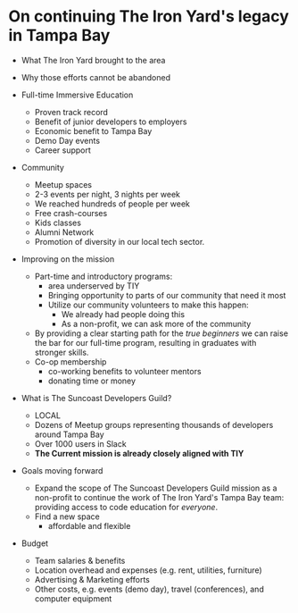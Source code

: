 # On continuing The Iron Yard's legacy in Tampa Bay

- What The Iron Yard brought to the area
- Why those efforts cannot be abandoned
- Full-time Immersive Education
  - Proven track record
  - Benefit of junior developers to employers
  - Economic benefit to Tampa Bay
  - Demo Day events
  - Career support
- Community
  - Meetup spaces
  - 2-3 events per night, 3 nights per week
  - We reached hundreds of people per week
  - Free crash-courses
  - Kids classes
  - Alumni Network
  - Promotion of diversity in our local tech sector.
- Improving on the mission
  - Part-time and introductory programs:
    - area underserved by TIY
    - Bringing opportunity to parts of our community that need it most
    - Utilize our community volunteers to make this happen:
      - We already had people doing this
      - As a non-profit, we can ask more of the community
  - By providing a clear starting path for the *true beginners* we can raise the bar for our full-time program, resulting in graduates with stronger skills.
  - Co-op membership
    - co-working benefits to volunteer mentors
    - donating time or money

- What is The Suncoast Developers Guild?
  - LOCAL
  - Dozens of Meetup groups representing thousands of developers around Tampa Bay
  - Over 1000 users in Slack
  - **The Current mission is already closely aligned with TIY**

- Goals moving forward
  - Expand the scope of The Suncoast Developers Guild mission as a non-profit to continue the work of The Iron Yard's Tampa Bay team: providing access to code education for _everyone_.
  - Find a new space
    - affordable and flexible
- Budget
  - Team salaries & benefits
  - Location overhead and expenses (e.g. rent, utilities, furniture)
  - Advertising & Marketing efforts
  - Other costs, e.g. events (demo day), travel (conferences), and computer equipment
